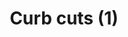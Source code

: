 --- 
layout: gallery
draft: false
docset: transportation
docsetTitle: Transportation access
bundle: walking
bundleTitle: Walking
date: 
displaydate: 
title: Curb cuts (1)
author: 
citation: 
featured: curb-cuts1.jpg
featuredAlt: 
detailedDescr: 
embed: 
embedTitle: 
text: 
mapembed: 
audio: 
audioTitle: 
audioTranscript: 
video: 
videoTitle: 
relTitle: 
relImg: 
relImgAlt: 
relLink: 
eventname: 
caption: 
archive_source: 
source_link: 
copyright: 
--- 